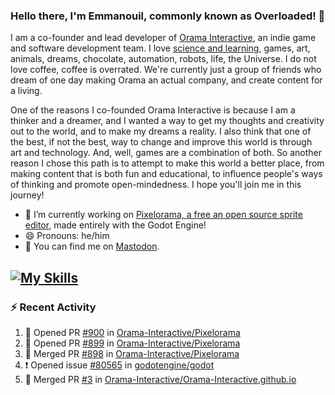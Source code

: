 ### Hello there, I'm Emmanouil, commonly known as Overloaded! 👋
I am a co-founder and lead developer of [Orama Interactive](https://www.orama-interactive.com/), an indie game and software development team. I love [science and learning](https://github.com/OverloadedOrama/KnowledgeBase), games, art, animals, dreams, chocolate, automation, robots, life, the Universe. I do not love coffee, coffee is overrated. We're currently just a group of friends who dream of one day making Orama an actual company, and create content for a living.

One of the reasons I co-founded Orama Interactive is because I am a thinker and a dreamer, and I wanted a way to get my thoughts and creativity out to the world, and to make my dreams a reality. I also think that one of the best, if not the best, way to change and improve this world is through art and technology. And, well, games are a combination of both. So another reason I chose this path is to attempt to make this world a better place, from making content that is both fun and educational, to influence people's ways of thinking and promote open-mindedness. I hope you'll join me in this journey!

- 🔭 I’m currently working on [Pixelorama, a free an open source sprite editor](https://github.com/Orama-Interactive/Pixelorama), made entirely with the Godot Engine!
- 😄 Pronouns: he/him
- 🐘 You can find me on <a rel="me" href="https://mastodon.social/@Overloaded">Mastodon</a>.

[![My Skills](https://skillicons.dev/icons?i=godot,py,cpp,cs,git,linux,html)](https://skillicons.dev)
---

### :zap: Recent Activity

<!--START_SECTION:activity-->
1. 💪 Opened PR [#900](https://github.com/Orama-Interactive/Pixelorama/pull/900) in [Orama-Interactive/Pixelorama](https://github.com/Orama-Interactive/Pixelorama)
2. 💪 Opened PR [#899](https://github.com/Orama-Interactive/Pixelorama/pull/899) in [Orama-Interactive/Pixelorama](https://github.com/Orama-Interactive/Pixelorama)
3. 🎉 Merged PR [#898](https://github.com/Orama-Interactive/Pixelorama/pull/898) in [Orama-Interactive/Pixelorama](https://github.com/Orama-Interactive/Pixelorama)
4. ❗ Opened issue [#80565](https://github.com/godotengine/godot/issues/80565) in [godotengine/godot](https://github.com/godotengine/godot)
5. 🎉 Merged PR [#3](https://github.com/Orama-Interactive/Orama-Interactive.github.io/pull/3) in [Orama-Interactive/Orama-Interactive.github.io](https://github.com/Orama-Interactive/Orama-Interactive.github.io)
<!--END_SECTION:activity-->

<!--
**OverloadedOrama/OverloadedOrama** is a ✨ _special_ ✨ repository because its `README.md` (this file) appears on your GitHub profile.

Here are some ideas to get you started:

- 👯 I’m looking to collaborate on ...
- 🤔 I’m looking for help with ...
- 💬 Ask me about ...
- 📫 How to reach me: ...
- ⚡ Fun fact: ...
-->
